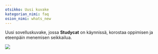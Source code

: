```yaml
---
otsikko: Uusi kuvake
kategorian_nimi: faq
osion_nimi: whats_new
---
```

Uusi sovelluskuvake, jossa **Studycat** on käynnissä, korostaa oppimisen ja eteenpäin menemisen seikkailua.  
  
![](https://help.Studycat.com/hc/article_attachments/40378210068889)